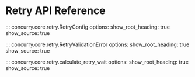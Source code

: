 # Retry API Reference

::: concurry.core.retry.RetryConfig
    options:
      show_root_heading: true
      show_source: true

::: concurry.core.retry.RetryValidationError
    options:
      show_root_heading: true
      show_source: true

::: concurry.core.retry.calculate_retry_wait
    options:
      show_root_heading: true
      show_source: true

